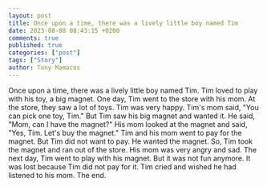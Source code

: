 ```yaml
---
layout: post
title: Once upon a time, there was a lively little boy named Tim
date: 2023-08-08 08:43:15 +0200
comments: true
published: true
categories: ["post"]
tags: ["Story"]
author: Tony Mamacos
---
```

Once upon a time, there was a lively little boy named Tim. Tim loved to play with his toy, a big magnet. One day, Tim went to the store with his mom. At the store, they saw a lot of toys. Tim was very happy.
Tim's mom said, "You can pick one toy, Tim." But Tim saw his big magnet and wanted it. He said, "Mom, can I have the magnet?" His mom looked at the magnet and said, "Yes, Tim. Let's buy the magnet."
Tim and his mom went to pay for the magnet. But Tim did not want to pay. He wanted the magnet. So, Tim took the magnet and ran out of the store. His mom was very angry and sad.
The next day, Tim went to play with his magnet. But it was not fun anymore. It was lost because Tim did not pay for it. Tim cried and wished he had listened to his mom. The end.
